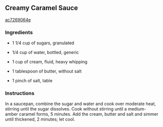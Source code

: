 ## Creamy Caramel Sauce

[ac7269064e](http://www.foodandwine.com/recipes/creamy-caramel-sauce)

### Ingredients

 - 1 1/4 cup of sugars, granulated

 - 1/4 cup of water, bottled, generic

 - 1 cup of cream, fluid, heavy whipping

 - 1 tablespoon of butter, without salt

 - 1 pinch of salt, table

### Instructions

In a saucepan, combine the sugar and water and cook over moderate heat, stirring until the sugar dissolves. Cook without stirring until a medium-amber caramel forms, 5 minutes. Add the cream, butter and salt and simmer until thickened, 2 minutes; let cool.